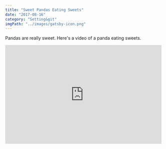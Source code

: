 ```yaml
---
title: "Sweet Pandas Eating Sweets"
date: "2017-08-16"
category: "Setting&git"
imgPath: "../images/gatsby-icon.png"
---
```

Pandas are really sweet.
Here's a video of a panda eating sweets.
<iframe width="500" height="315" src="https://www.youtube.com/embed/4n0xNbfJLR8" frameborder="0" allowfullscreen></iframe>